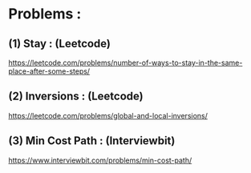 # Problems : 
 
## (1) Stay : (Leetcode)

https://leetcode.com/problems/number-of-ways-to-stay-in-the-same-place-after-some-steps/

## (2) Inversions : (Leetcode)

https://leetcode.com/problems/global-and-local-inversions/

## (3) Min Cost Path : (Interviewbit)

https://www.interviewbit.com/problems/min-cost-path/